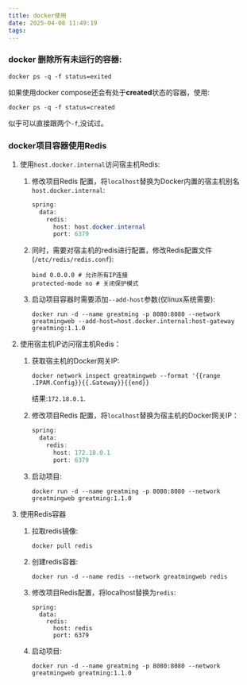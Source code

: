 ```yaml
---
title: docker使用
date: 2025-04-08 11:49:19
tags:
---
```


### docker 删除所有未运行的容器:
```
docker ps -q -f status=exited
```
如果使用docker compose还会有处于**created**状态的容器，使用:
```
docker ps -q -f status=created
```
似乎可以直接跟两个`-f`,没试过。

### docker项目容器使用Redis

1. 使用`host.docker.internal`访问宿主机Redis:

   1. 修改项目Redis 配置，将`localhost`替换为Docker内置的宿主机别名`host.docker.internal`:
      ```java
      spring:
        data:
          redis:
            host: host.docker.internal
            port: 6379
      ```

   2. 同时，需要对宿主机的redis进行配置，修改Redis配置文件(`/etc/redis/redis.conf`):
      ```
      bind 0.0.0.0 # 允许所有IP连接
      protected-mode no # 关闭保护模式
      ```

   3. 启动项目容器时需要添加`--add-host`参数(仅linux系统需要):
      ```
      docker run -d --name greatming -p 8080:8080 --network greatmingweb --add-host=host.docker.internal:host-gateway greatming:1.1.0
      ```

      

2. 使用宿主机IP访问宿主机Redis：

   1. 获取宿主机的Docker网关IP:

      ````
      docker network inspect greatmingweb --format '{{range .IPAM.Config}}{{.Gateway}}{{end}}
      ````

      结果:`172.18.0.1`.

   2. 修改项目Redis 配置，将`localhost`替换为宿主机的Docker网关IP：
      ``` java
      spring:
        data:
          redis:
            host: 172.18.0.1
            port: 6379
      ```

   3. 启动项目:
      ```
      docker run -d --name greatming -p 8080:8080 --network greatmingweb greatming:1.1.0
      ```

3. 使用Redis容器

   1. 拉取redis镜像:
      ```
      docker pull redis
      ```

   2. 创建redis容器:
      ```
      docker run -d --name redis --network greatmingweb redis
      ```

   3. 修改项目Redis配置，将localhost替换为`redis`:
      ```
      spring:
        data:
          redis:
            host: redis
            port: 6379
      ```

   4. 启动项目:
      ```
      docker run -d --name greatming -p 8080:8080 --network greatmingweb greatming:1.1.0
      ```

      
